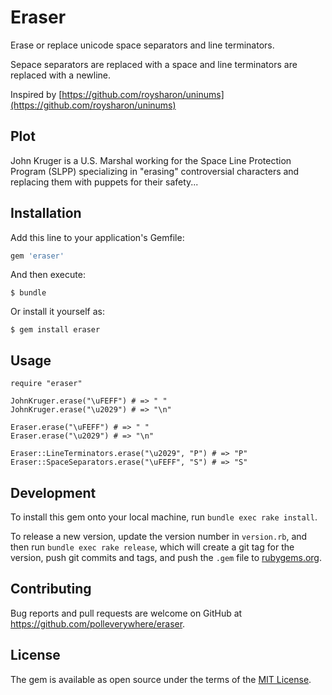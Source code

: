 # Eraser

Erase or replace unicode space separators and line terminators.

Sepace separators are replaced with a space and line terminators are replaced with a newline.

Inspired by [https://github.com/roysharon/uninums](https://github.com/roysharon/uninums)

## Plot

John Kruger is a U.S. Marshal working for the Space Line Protection Program (SLPP) specializing in "erasing" controversial characters and replacing them with puppets for their safety... 

## Installation

Add this line to your application's Gemfile:

```ruby
gem 'eraser'
```

And then execute:

    $ bundle

Or install it yourself as:

    $ gem install eraser

## Usage

```
require "eraser"

JohnKruger.erase("\uFEFF") # => " "
JohnKruger.erase("\u2029") # => "\n"

Eraser.erase("\uFEFF") # => " "
Eraser.erase("\u2029") # => "\n"

Eraser::LineTerminators.erase("\u2029", "P") # => "P"
Eraser::SpaceSeparators.erase("\uFEFF", "S") # => "S"
```

## Development

To install this gem onto your local machine, run `bundle exec rake install`. 

To release a new version, update the version number in `version.rb`, and then run `bundle exec rake release`, which will create a git tag for the version, push git commits and tags, and push the `.gem` file to [rubygems.org](https://rubygems.org).

## Contributing

Bug reports and pull requests are welcome on GitHub at https://github.com/polleverywhere/eraser.

## License

The gem is available as open source under the terms of the [MIT License](http://opensource.org/licenses/MIT).

